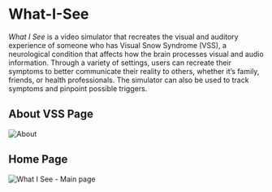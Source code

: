 # What-I-See
*What I See* is a video simulator that recreates the visual and auditory experience of someone who has Visual Snow Syndrome (VSS), a neurological condition that affects how the brain processes visual and audio information.
Through a variety of settings, users can recreate their symptoms to better communicate their reality to others, whether it’s family, friends, or health professionals. The simulator can also be used to track symptoms and pinpoint possible triggers. 

## About VSS Page
![About](https://user-images.githubusercontent.com/97915345/167016813-d440eb58-b6a1-419e-9b88-7bfad1bb380f.jpg)


## Home Page

![What I See - Main page](https://user-images.githubusercontent.com/97915345/167015635-c35857c5-d3b2-48a6-b9da-974c497883c2.jpg)
